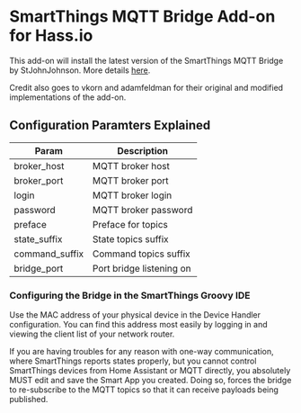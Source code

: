 # SmartThings MQTT Bridge Add-on for Hass.io
This add-on will install the latest version of the SmartThings MQTT Bridge by StJohnJohnson.
More details [here](https://github.com/stjohnjohnson/smartthings-mqtt-bridge).

Credit also goes to vkorn and adamfeldman for their original and modified implementations of the add-on.

## Configuration Paramters Explained

| Param          | Description              |
|----------------|--------------------------|
| broker_host    | MQTT broker host         |
| broker_port    | MQTT broker port         |
| login          | MQTT broker login        |
| password       | MQTT broker password     |
| preface        | Preface for topics       |
| state_suffix   | State topics suffix      |
| command_suffix | Command topics suffix    |
| bridge_port    | Port bridge listening on |

### Configuring the Bridge in the SmartThings Groovy IDE

Use the MAC address of your physical device in the Device Handler configuration.  You can find this address most easily by logging in and viewing the client list of your network router.

If you are having troubles for any reason with one-way communication, where SmartThings reports states properly, but you cannot control SmartThings devices from Home Assistant or MQTT directly, you absolutely MUST edit and save the Smart App you created.  Doing so, forces the bridge to re-subscribe to the MQTT topics so that it can receive payloads being published.
